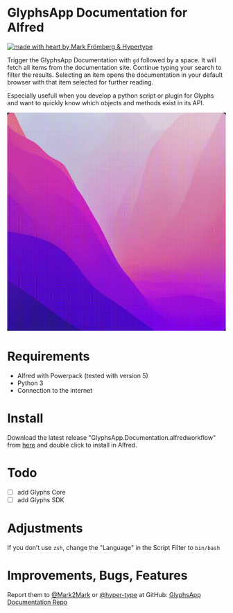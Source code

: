 # GlyphsApp Documentation for Alfred

[![made with heart by Mark Frömberg & Hypertype](https://img.shields.io/badge/made%20with%20%E2%99%A5%20by-mark%20frömberg-F9DE64.svg?style=flat)](https://github.com/Mark2Mark)

Trigger the GlyphsApp Documentation with `gd` followed by a space. It will fetch all items from the documentation site. Continue typing your search to filter the results. Selecting an item opens the documentation in your default browser with that item selected for further reading.

Especially usefull when you develop a python script or plugin for Glyphs and want to quickly know which objects and methods exist in its API.

![Alt Text](.images/alfred-glyphs-docu-1.gif)


# Requirements

- Alfred with Powerpack (tested with version 5)
- Python 3
- Connection to the internet

# Install

Download the latest release "GlyphsApp.Documentation.alfredworkflow" from [here](https://github.com/hyper-type/alfred-glyphs-docu/releases/) and double click to install in Alfred.

# Todo

- [ ] add Glyphs Core
- [ ] add Glyphs SDK

# Adjustments

If you don’t use `zsh`, change the "Language" in the Script Filter to `bin/bash`

# Improvements, Bugs, Features

Report them to [@Mark2Mark](https://github.com/Mark2Mark) or [@hyper-type](https://github.com/hyper-type) at GitHub:
[GlyphsApp Documentation Repo](https://github.com/hyper-type/alfred-glyphs-docu)

